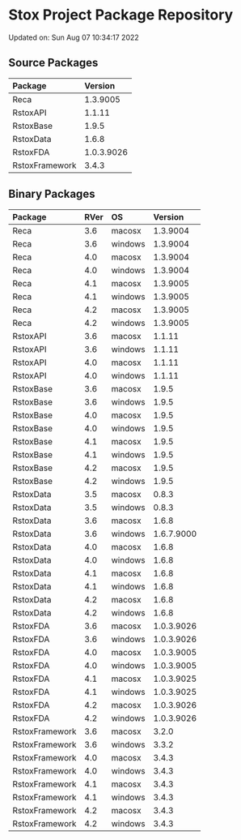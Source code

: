 # Stox Project Package Repository


Updated on: Sun Aug 07 10:34:17 2022
## Source Packages

|Package        |Version    |
|:--------------|:----------|
|Reca           |1.3.9005   |
|RstoxAPI       |1.1.11     |
|RstoxBase      |1.9.5      |
|RstoxData      |1.6.8      |
|RstoxFDA       |1.0.3.9026 |
|RstoxFramework |3.4.3      |

## Binary Packages

|Package        |RVer |OS      |Version    |
|:--------------|:----|:-------|:----------|
|Reca           |3.6  |macosx  |1.3.9004   |
|Reca           |3.6  |windows |1.3.9004   |
|Reca           |4.0  |macosx  |1.3.9004   |
|Reca           |4.0  |windows |1.3.9004   |
|Reca           |4.1  |macosx  |1.3.9005   |
|Reca           |4.1  |windows |1.3.9005   |
|Reca           |4.2  |macosx  |1.3.9005   |
|Reca           |4.2  |windows |1.3.9005   |
|RstoxAPI       |3.6  |macosx  |1.1.11     |
|RstoxAPI       |3.6  |windows |1.1.11     |
|RstoxAPI       |4.0  |macosx  |1.1.11     |
|RstoxAPI       |4.0  |windows |1.1.11     |
|RstoxBase      |3.6  |macosx  |1.9.5      |
|RstoxBase      |3.6  |windows |1.9.5      |
|RstoxBase      |4.0  |macosx  |1.9.5      |
|RstoxBase      |4.0  |windows |1.9.5      |
|RstoxBase      |4.1  |macosx  |1.9.5      |
|RstoxBase      |4.1  |windows |1.9.5      |
|RstoxBase      |4.2  |macosx  |1.9.5      |
|RstoxBase      |4.2  |windows |1.9.5      |
|RstoxData      |3.5  |macosx  |0.8.3      |
|RstoxData      |3.5  |windows |0.8.3      |
|RstoxData      |3.6  |macosx  |1.6.8      |
|RstoxData      |3.6  |windows |1.6.7.9000 |
|RstoxData      |4.0  |macosx  |1.6.8      |
|RstoxData      |4.0  |windows |1.6.8      |
|RstoxData      |4.1  |macosx  |1.6.8      |
|RstoxData      |4.1  |windows |1.6.8      |
|RstoxData      |4.2  |macosx  |1.6.8      |
|RstoxData      |4.2  |windows |1.6.8      |
|RstoxFDA       |3.6  |macosx  |1.0.3.9026 |
|RstoxFDA       |3.6  |windows |1.0.3.9026 |
|RstoxFDA       |4.0  |macosx  |1.0.3.9005 |
|RstoxFDA       |4.0  |windows |1.0.3.9005 |
|RstoxFDA       |4.1  |macosx  |1.0.3.9025 |
|RstoxFDA       |4.1  |windows |1.0.3.9025 |
|RstoxFDA       |4.2  |macosx  |1.0.3.9026 |
|RstoxFDA       |4.2  |windows |1.0.3.9026 |
|RstoxFramework |3.6  |macosx  |3.2.0      |
|RstoxFramework |3.6  |windows |3.3.2      |
|RstoxFramework |4.0  |macosx  |3.4.3      |
|RstoxFramework |4.0  |windows |3.4.3      |
|RstoxFramework |4.1  |macosx  |3.4.3      |
|RstoxFramework |4.1  |windows |3.4.3      |
|RstoxFramework |4.2  |macosx  |3.4.3      |
|RstoxFramework |4.2  |windows |3.4.3      |

